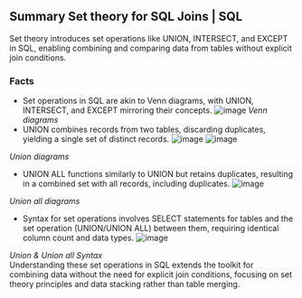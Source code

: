 ## Summary Set theory for SQL Joins | SQL
Set theory introduces set operations like UNION, INTERSECT, and EXCEPT in SQL, enabling combining and comparing data from tables without explicit join conditions.

### Facts
- Set operations in SQL are akin to Venn diagrams, with UNION, INTERSECT, and EXCEPT mirroring their concepts.
![image](https://github.com/walidsharaar/DataAnalystSQL/assets/29350894/f2666efb-4b42-4f95-b693-7d0c1c8c3fd6)
*Venn diagrams*
- UNION combines records from two tables, discarding duplicates, yielding a single set of distinct records.
![image](https://github.com/walidsharaar/DataAnalystSQL/assets/29350894/0b59a991-2e6e-405a-9d60-7754f01e8490)
![image](https://github.com/walidsharaar/DataAnalystSQL/assets/29350894/1fcbcc0c-2b5e-45d7-93ea-6f4ebec544fe)

*Union diagrams*

- UNION ALL functions similarly to UNION but retains duplicates, resulting in a combined set with all records, including duplicates.
![image](https://github.com/walidsharaar/DataAnalystSQL/assets/29350894/15ba93e5-4f3b-4b18-b011-a830560ed9c9)

*Union all diagrams*

- Syntax for set operations involves SELECT statements for tables and the set operation (UNION/UNION ALL) between them, requiring identical column count and data types.
![image](https://github.com/walidsharaar/DataAnalystSQL/assets/29350894/f996a83a-713b-4f12-acf4-10eda668755a)

*Union & Union all Syntax*
<br/>Understanding these set operations in SQL extends the toolkit for combining data without the need for explicit join conditions, focusing on set theory principles and data stacking rather than table merging.
